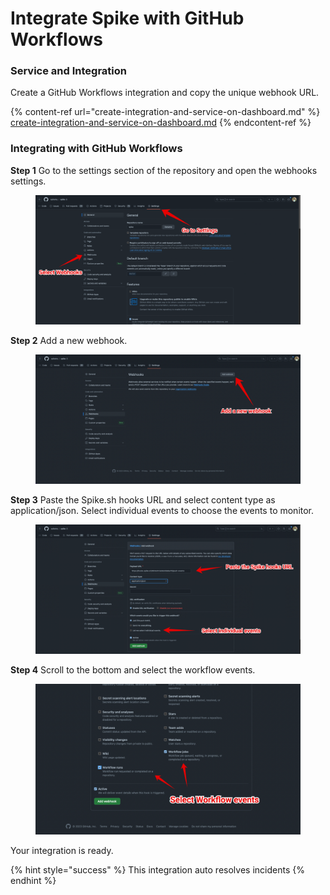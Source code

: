 # Integrate Spike with GitHub Workflows

### Service and Integration

Create a GitHub Workflows integration and copy the unique webhook URL.

{% content-ref url="create-integration-and-service-on-dashboard.md" %}
[create-integration-and-service-on-dashboard.md](create-integration-and-service-on-dashboard.md)
{% endcontent-ref %}

### Integrating with GitHub Workflows

**Step 1** 
Go to the settings section of the repository and open the webhooks settings.
<figure><img src="../.gitbook/assets/gw-1.png" alt="Spike.sh on GitHub Actions"><figcaption></figcaption></figure>

**Step 2**
Add a new webhook.
<figure><img src="../.gitbook/assets/gw-2.png" alt="Spike.sh on GitHub Actions"><figcaption></figcaption></figure>

**Step 3**
Paste the Spike.sh hooks URL and select content type as application/json. 
Select individual events to choose the events to monitor.
<figure><img src="../.gitbook/assets/gw-3.png" alt="Spike.sh on GitHub Actions"><figcaption></figcaption></figure>

**Step 4**
Scroll to the bottom and select the workflow events.
<figure><img src="../.gitbook/assets/gw-4.png" alt="Spike.sh on GitHub Actions"><figcaption></figcaption></figure>

Your integration is ready.

{% hint style="success" %}
This integration auto resolves incidents
{% endhint %}
